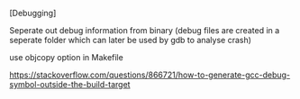[Debugging]

Seperate out debug information from binary (debug files are created in a seperate folder which can later be used by gdb to analyse crash)

use objcopy option in Makefile

https://stackoverflow.com/questions/866721/how-to-generate-gcc-debug-symbol-outside-the-build-target
